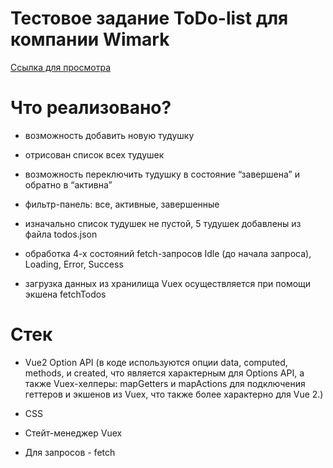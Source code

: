 # Тестовое задание ToDo-list для компании Wimark

[Ссылка для просмотра](https://todo-app-vue-flax.vercel.app/)

# Что реализовано? 

- возможность добавить новую тудушку

- отрисован список всех тудушек

- возможность переключить тудушку в состояние “завершена” и обратно в “активна”

- фильтр-панель: все, активные, завершенные

- изначально список тудушек не пустой, 5 тудушек добавлены из файла todos.json

- обработка 4-х состояний fetch-запросов Idle (до начала запроса), Loading, Error, Success

-  загрузка данных из хранилища Vuex осуществляется при помощи экшена fetchTodos

# Стек

- Vue2 Option API (в коде используются опции data, computed, methods, и created, что является характерным для Options API, а также Vuex-хелперы: mapGetters и mapActions для подключения геттеров и экшенов из Vuex, что также более характерно для Vue 2.)

- CSS

- Стейт-менеджер Vuex

- Для запросов - fetch

